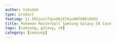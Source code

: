 ```yaml
---
author: tokodab
type: product
featimg: 1j-IKGjozifqnoONjElKyn0HF0BRs8UOs
title: Pokemon Masterball Samsung Galaxy S9 Case
tags: [samsung, galaxy, s9]
category: [samsung]
---
```

